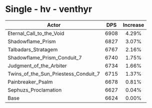 # Single - hv - venthyr
| Actor | DPS | Increase |
|---|:---:|:---:|
|Eternal_Call_to_the_Void|6908|4.29%|
|Shadowflame_Prism|6827|3.07%|
|Talbadars_Stratagem|6767|2.16%|
|Shadowflame_Prism_Conduit_7|6740|1.75%|
|Judgment_of_the_Arbiter|6734|1.66%|
|Twins_of_the_Sun_Priestess_Conduit_7|6715|1.37%|
|Painbreaker_Psalm|6678|0.81%|
|Sephuzs_Proclamation|6627|0.04%|
|Base|6624|0.00%|

